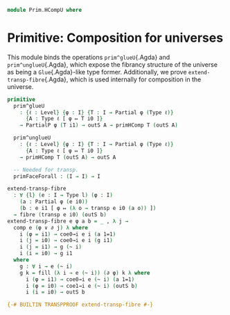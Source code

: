 <!--
```agda
open import 1Lab.Equiv
open import 1Lab.Path
open import 1Lab.Type
```
-->

```agda
module Prim.HCompU where
```

# Primitive: Composition for universes

This module binds the operations `prim^glueU`{.Agda} and
`prim^unglueU`{.Agda}, which expose the fibrancy structure of the
universe as being a `Glue`{.Agda}-like type former. Additionally, we
prove `extend-transp-fibre`{.Agda}, which is used internally for
composition in the universe.

```agda
primitive
  prim^glueU
    : {ℓ : Level} {φ : I} {T : I → Partial φ (Type ℓ)}
      {A : Type ℓ [ φ ↦ T i0 ]}
    → PartialP φ (T i1) → outS A → primHComp T (outS A)

  prim^unglueU
    : {ℓ : Level} {φ : I} {T : I → Partial φ (Type ℓ)}
      {A : Type ℓ [ φ ↦ T i0 ]}
    → primHComp T (outS A) → outS A

  -- Needed for transp.
  primFaceForall : (I → I) → I

extend-transp-fibre
  : ∀ {l} (e : I → Type l) (φ : I)
    (a : Partial φ (e i0))
    (b : e i1 [ φ ↦ (λ o → transp e i0 (a o)) ])
  → fibre (transp e i0) (outS b)
extend-transp-fibre e φ a b = _ , λ j →
  comp e (φ ∨ ∂ j) λ where
    i (φ = i1) → coe0→i e i (a 1=1)
    i (j = i0) → coe0→i e i (g i1)
    i (j = i1) → g (~ i)
    i (i = i0) → g i1
  where
    g : ∀ i → e (~ i)
    g k = fill (λ i → e (~ i)) (∂ φ) k λ where
      i (φ = i1) → coe0→i e (~ i) (a 1=1)
      i (φ = i0) → coe1→i e (~ i) (outS b)
      i (i = i0) → outS b

{-# BUILTIN TRANSPPROOF extend-transp-fibre #-}
```

